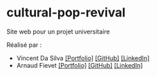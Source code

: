 # cultural-pop-revival
Site web pour un projet universitaire

Réalisé par :
- Vincent Da Silva [[Portfolio]](https://dasilvavincent.github.io/PortFolio/) [[GitHub]](https://github.com/DaSilvaVincent) [[LinkedIn]](https://www.linkedin.com/in/dasilva-vincent/)
- Arnaud Fievet [[Portfolio]](https://www.arnaud-fievet.fr/) [[GitHub]](https://github.com/Arnaud158) [[LinkedIn]](https://www.linkedin.com/in/arnaud-fievet/)
